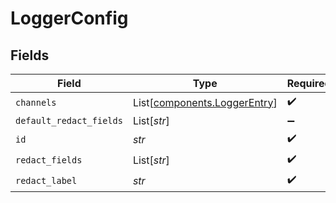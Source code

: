 # LoggerConfig


## Fields

| Field                                                              | Type                                                               | Required                                                           | Description                                                        |
| ------------------------------------------------------------------ | ------------------------------------------------------------------ | ------------------------------------------------------------------ | ------------------------------------------------------------------ |
| `channels`                                                         | List[[components.LoggerEntry](../../models/shared/loggerentry.md)] | :heavy_check_mark:                                                 | N/A                                                                |
| `default_redact_fields`                                            | List[*str*]                                                        | :heavy_minus_sign:                                                 | N/A                                                                |
| `id`                                                               | *str*                                                              | :heavy_check_mark:                                                 | N/A                                                                |
| `redact_fields`                                                    | List[*str*]                                                        | :heavy_check_mark:                                                 | N/A                                                                |
| `redact_label`                                                     | *str*                                                              | :heavy_check_mark:                                                 | N/A                                                                |